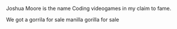 Joshua Moore is the name Coding videogames in my claim to fame.

We got a gorrila for sale manilla gorilla for sale
